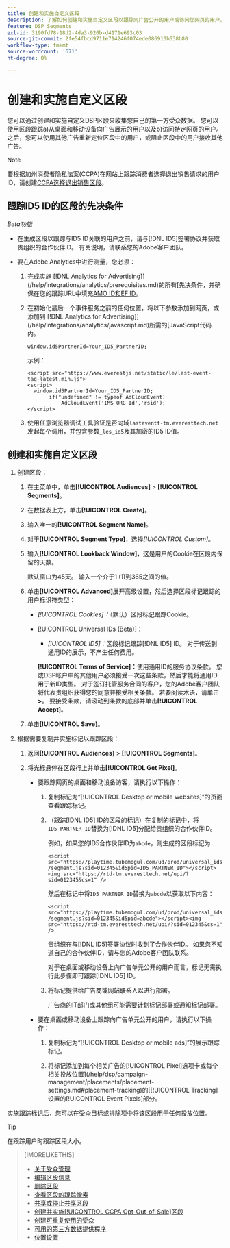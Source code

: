 ```yaml
---
title: 创建和实施自定义区段
description: 了解如何创建和实施自定义区段以跟踪向广告公开的用户或访问您网页的用户。
feature: DSP Segments
exl-id: 3190fd78-18d2-4da3-920b-d4171e693c03
source-git-commit: 2fe54fbcd9711e714246f074ede086910b538b80
workflow-type: tm+mt
source-wordcount: '671'
ht-degree: 0%

---
```


# 创建和实施自定义区段

您可以通过创建和实施自定义DSP区段来收集您自己的第一方受众数据。 您可以使用区段跟踪a)从桌面和移动设备向广告展示的用户以及b)访问特定网页的用户。 之后，您可以使用其他广告重新定位区段中的用户，或阻止区段中的用户接收其他广告。

>[!NOTE]
>
>要根据加州消费者隐私法案(CCPA)在网站上跟踪消费者选择退出销售请求的用户ID，请创建[CCPA选择退出销售区段](ccpa-opt-out-segment-create.md)。

## 跟踪ID5 ID的区段的先决条件

*Beta功能*

* 在生成区段以跟踪与ID5 ID关联的用户之前，请与[!DNL ID5]签署协议并获取贵组织的合作伙伴ID。 有关说明，请联系您的Adobe客户团队。

* 要在Adobe Analytics中进行测量，您必须：

   1. 完成实施 [!DNL Analytics for Advertising]](/help/integrations/analytics/prerequisites.md)的所有[先决条件，并确保在您的跟踪URL中填充[AMO ID和EF ID](/help/integrations/analytics/ids.md)。

   1. 在初始化最后一个事件服务之前的任何位置，将以下参数添加到网页，或添加到 [!DNL Analytics for Advertising]](/help/integrations/analytics/javascript.md)所需的[JavaScript代码内。

      ```window.id5PartnerId=Your_ID5_PartnerID;```

      示例：

      ```
      <script src="https://www.everestjs.net/static/le/last-event-tag-latest.min.js">
      <script>
        window.id5PartnerId=Your_ID5_PartnerID;
             if("undefined" != typeof AdCloudEvent)
                 AdCloudEvent('IMS ORG Id','rsid');
      </script>
      ```

   1. 使用任意浏览器调试工具验证是否向域`lasteventf-tm.everesttech.net`发起每个调用，并包含参数`_les_id5`及其加密的ID5 ID值。

## 创建和实施自定义区段

1. 创建区段：

   1. 在主菜单中，单击&#x200B;**[!UICONTROL Audiences]** > **[!UICONTROL Segments]**。

   1. 在数据表上方，单击&#x200B;**[!UICONTROL Create]**。

   1. 输入唯一的&#x200B;**[!UICONTROL Segment Name]**。

   1. 对于&#x200B;**[!UICONTROL Segment Type]**，选择&#x200B;*[!UICONTROL Custom]*。

   1. 输入&#x200B;**[!UICONTROL Lookback Window]**，这是用户的Cookie在区段内保留的天数。

      默认窗口为45天。 输入一个介于1 (1)到365之间的值。

   1. 单击&#x200B;**[!UICONTROL Advanced]**&#x200B;展开高级设置，然后选择区段标记跟踪的用户标识符类型：

      * *[!UICONTROL Cookies]：*（默认）区段标记跟踪Cookie。

      * [!UICONTROL Universal IDs (Beta)]：

         * *[!UICONTROL ID5]：*&#x200B;区段标记跟踪[!DNL ID5] ID。 对于传送到通用ID的展示，不产生任何费用。

        **[!UICONTROL Terms of Service]：**&#x200B;使用通用ID的服务协议条款。 您或DSP帐户中的其他用户必须接受一次这些条款，然后才能将通用ID用于新ID类型。 对于签订托管服务合同的客户，您的Adobe客户团队将代表贵组织获得您的同意并接受相关条款。 若要阅读术语，请单击&#x200B;**>**。 要接受条款，请滚动到条款的底部并单击&#x200B;**[!UICONTROL Accept]**。

   1. 单击&#x200B;**[!UICONTROL Save]**。

1. 根据需要复制并实施标记以跟踪区段：

   1. 返回&#x200B;**[!UICONTROL Audiences]** > **[!UICONTROL Segments]**。

   1. 将光标悬停在区段行上并单击&#x200B;**[!UICONTROL Get Pixel]**。

      * 要跟踪网页的桌面和移动设备访客，请执行以下操作：

         1. 复制标记为“[!UICONTROL Desktop or mobile websites]”的页面查看跟踪标记。

         1. （跟踪[!DNL ID5] ID的区段的标记）在复制的标记中，将`ID5_PARTNER_ID`替换为[!DNL ID5]分配给贵组织的合作伙伴ID。

            例如，如果您的ID5合作伙伴ID为`abcde`，则生成的区段标记为

            ```<script src="https://playtime.tubemogul.com/ud/prod/universal_ids/segment.js?sid=012345&id5pid=ID5_PARTNER_ID"></script><img src="https://rtd-tm.everesttech.net/upi/?sid=012345&cs=1" />```

            然后在标记中将`ID5_PARTNER_ID`替换为`abcde`以获取以下内容：

            ```<script src="https://playtime.tubemogul.com/ud/prod/universal_ids/segment.js?sid=012345&id5pid=abcde"></script><img src="https://rtd-tm.everesttech.net/upi/?sid=012345&cs=1" />```

            贵组织在与[!DNL ID5]签署协议时收到了合作伙伴ID。 如果您不知道自己的合作伙伴ID，请与您的Adobe客户团队联系。

            对于在桌面或移动设备上向广告单元公开的用户而言，标记无需执行此步骤即可跟踪[!DNL ID5] ID。

         1. 将标记提供给广告商或网站联系人以进行部署。

            广告商的IT部门或其他组可能需要计划标记部署或通知标记部署。

      * 要在桌面或移动设备上跟踪向广告单元公开的用户，请执行以下操作：

         1. 复制标记为“[!UICONTROL Desktop or mobile ads]”的展示跟踪标记。

         1. 将标记添加到每个相关广告的[!UICONTROL Pixel]选项卡或每个相关投放位置](/help/dsp/campaign-management/placements/placement-settings.md#placement-tracking)的[[!UICONTROL Tracking]设置的[!UICONTROL Event Pixels]部分。

实施跟踪标记后，您可以在受众目标或排除项中将该区段用于任何投放位置。

>[!TIP]
>
>在跟踪用户时跟踪区段大小。

>[!MORELIKETHIS]
>
>* [关于受众管理](audience-about.md)
>* [编辑区段信息](segment-edit.md)
>* [删除区段](segment-delete.md)
>* [查看区段的跟踪像素](segment-view-pixels.md)
>* [共享或停止共享区段](segment-share.md)
>* [创建并实施[!UICONTROL CCPA Opt-Out-of-Sale]区段](ccpa-opt-out-segment-create.md)
>* [创建可重复使用的受众](reusable-audience-create.md)
>* [可用的第三方数据提供程序](third-party-data-providers.md)
>* [位置设置](/help/dsp/campaign-management/placements/placement-settings.md)
